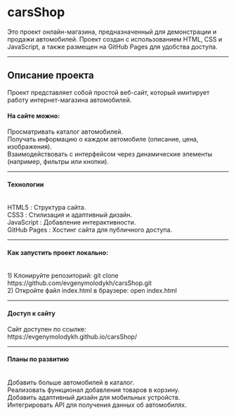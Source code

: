 # carsShop

Это проект онлайн-магазина, предназначенный для демонстрации и продажи автомобилей. Проект создан с использованием HTML, CSS и JavaScript, а также размещен на GitHub Pages для удобства доступа.
<hr>
<h2>Описание проекта</h2>
Проект представляет собой простой веб-сайт, который имитирует работу интернет-магазина автомобилей. 

<h4>На сайте можно:</h4>
Просматривать каталог автомобилей.<br>
Получать информацию о каждом автомобиле (описание, цена, изображения).<br>
Взаимодействовать с интерфейсом через динамические элементы (например, фильтры или кнопки).
<hr>
<h4>Технологии</h4><br>
HTML5 : Структура сайта.<br>
CSS3 : Стилизация и адаптивный дизайн.<br>
JavaScript : Добавление интерактивности.<br>
GitHub Pages : Хостинг сайта для публичного доступа.<br>

<hr>
<h4>Как запустить проект локально:</h4><br>
1) Клонируйте репозиторий: git clone https://github.com/evgenymolodykh/carsShop.git<br>
2) Откройте файл index.html в браузере: open index.html
<hr>
<h4>Доступ к сайту</h4>
Сайт доступен по ссылке:<br>
https://evgenymolodykh.github.io/carsShop/
<hr>
<h4>Планы по развитию</h4><br>
Добавить больше автомобилей в каталог.<br>
Реализовать функционал добавления товаров в корзину.<br>
Добавить адаптивный дизайн для мобильных устройств.<br>
Интегрировать API для получения данных об автомобилях.<br>
